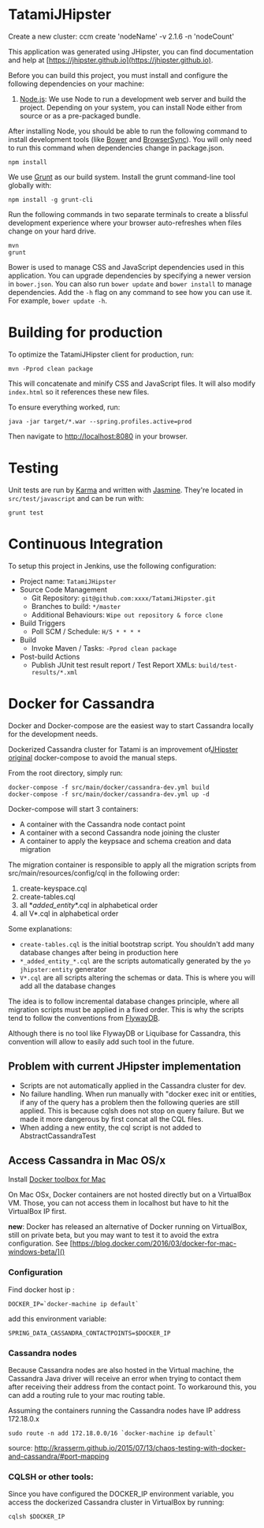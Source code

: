 # TatamiJHipster

Create a new cluster: ccm create 'nodeName' -v 2.1.6 -n 'nodeCount'

This application was generated using JHipster, you can find documentation and help at [https://jhipster.github.io](https://jhipster.github.io).

Before you can build this project, you must install and configure the following dependencies on your machine:

1. [Node.js][]: We use Node to run a development web server and build the project.
   Depending on your system, you can install Node either from source or as a pre-packaged bundle.

After installing Node, you should be able to run the following command to install development tools (like
[Bower][] and [BrowserSync][]). You will only need to run this command when dependencies change in package.json.

    npm install

We use [Grunt][] as our build system. Install the grunt command-line tool globally with:

    npm install -g grunt-cli

Run the following commands in two separate terminals to create a blissful development experience where your browser
auto-refreshes when files change on your hard drive.

    mvn
    grunt

Bower is used to manage CSS and JavaScript dependencies used in this application. You can upgrade dependencies by
specifying a newer version in `bower.json`. You can also run `bower update` and `bower install` to manage dependencies.
Add the `-h` flag on any command to see how you can use it. For example, `bower update -h`.

# Building for production

To optimize the TatamiJHipster client for production, run:

    mvn -Pprod clean package

This will concatenate and minify CSS and JavaScript files. It will also modify `index.html` so it references
these new files.

To ensure everything worked, run:

    java -jar target/*.war --spring.profiles.active=prod

Then navigate to [http://localhost:8080](http://localhost:8080) in your browser.

# Testing

Unit tests are run by [Karma][] and written with [Jasmine][]. They're located in `src/test/javascript` and can be run with:

    grunt test



# Continuous Integration

To setup this project in Jenkins, use the following configuration:

* Project name: `TatamiJHipster`
* Source Code Management
    * Git Repository: `git@github.com:xxxx/TatamiJHipster.git`
    * Branches to build: `*/master`
    * Additional Behaviours: `Wipe out repository & force clone`
* Build Triggers
    * Poll SCM / Schedule: `H/5 * * * *`
* Build
    * Invoke Maven / Tasks: `-Pprod clean package`
* Post-build Actions
    * Publish JUnit test result report / Test Report XMLs: `build/test-results/*.xml`

[JHipster]: https://jhipster.github.io/
[Node.js]: https://nodejs.org/
[Bower]: http://bower.io/
[Grunt]: http://gruntjs.com/
[BrowserSync]: http://www.browsersync.io/
[Karma]: http://karma-runner.github.io/
[Jasmine]: http://jasmine.github.io/2.0/introduction.html
[Protractor]: https://angular.github.io/protractor/


# Docker for Cassandra

Docker and Docker-compose are the easiest way to start Cassandra locally for the development needs.

Dockerized Cassandra cluster for Tatami is an improvement of[JHipster original](http://jhipster.github.io/docker-compose/#cassandra) docker-compose to avoid the manual steps.

From the root directory, simply run:

    docker-compose -f src/main/docker/cassandra-dev.yml build
    docker-compose -f src/main/docker/cassandra-dev.yml up -d

Docker-compose will start 3 containers:
- A container with the Cassandra node contact point
- A container with a second Cassandra node joining the cluster
- A container to apply the keypsace and schema creation and data migration

The migration container is responsible to apply all the migration scripts from src/main/resources/config/cql in the following order:
1. create-keyspace.cql
2. create-tables.cql
3. all \*_added_entity_\*.cql in alphabetical order
4. all V\*.cql in alphabetical order

Some explanations:
- `create-tables.cql` is the initial bootstrap script. You shouldn't add many database changes after being in production here
- `*_added_entity_*.cql` are the scripts automatically generated by the `yo jhipster:entity` generator
- `V*.cql` are all scripts altering the schemas or data. This is where you will add all the database changes

The idea is to follow incremental database changes principle, where all migration scripts must be applied in a fixed order.
This is why the scripts tend to follow the conventions from [FlywayDB](https://flywaydb.org/documentation/migration/sql.html).

Although there is no tool like FlywayDB or Liquibase for Cassandra, this convention will allow to easily add such tool in the future.


## Problem with current JHipster implementation
 - Scripts are not automatically applied in the Cassandra cluster for dev.
 - No failure handling.
  When run manually with "docker exec <container id> init or entities, if any of the query has a problem then the following queries are still applied.
  This is because cqlsh does not stop on query failure. But we made it more dangerous by first concat all the CQL files.
- When adding a new entity, the cql script is not added to AbstractCassandraTest


## Access Cassandra in Mac OS/x
Install [Docker toolbox for Mac](https://www.docker.com/products/docker-toolbox)

On Mac OSx, Docker containers are not hosted directly but on a VirtualBox VM.
Those, you can not access them in localhost but have to hit the VirtualBox IP first.

__new__: Docker has released an alternative of Docker running on VirtualBox, still on private beta, but you may want to test it to avoid the extra configuration. See [https://blog.docker.com/2016/03/docker-for-mac-windows-beta/]()

### Configuration
Find docker host ip :

    DOCKER_IP=`docker-machine ip default`

add this environment variable:

    SPRING_DATA_CASSANDRA_CONTACTPOINTS=$DOCKER_IP

### Cassandra nodes
Because Cassandra nodes are also hosted in the Virtual machine, the Cassandra Java driver will receive an error when trying to contact them after receiving their address from the contact point.
To workaround this, you can add a routing rule to your mac routing table.

Assuming the containers running the Cassandra nodes have IP address 172.18.0.x

    sudo route -n add 172.18.0.0/16 `docker-machine ip default`

source: http://krasserm.github.io/2015/07/13/chaos-testing-with-docker-and-cassandra/#port-mapping

### CQLSH or other tools:
Since you have configured the DOCKER_IP environment variable, you access the dockerized Cassandra cluster in VirtualBox by running:

    cqlsh $DOCKER_IP